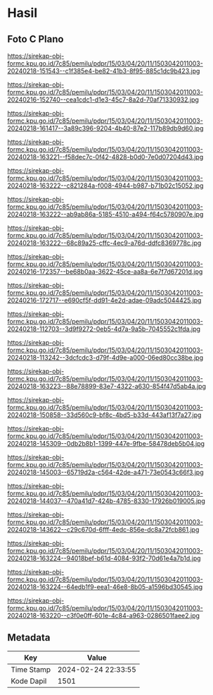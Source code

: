 # Hasil

## Foto C Plano

https://sirekap-obj-formc.kpu.go.id/7c85/pemilu/pdpr/15/03/04/20/11/1503042011003-20240218-151543--c1f385e4-be82-41b3-8f95-885c1dc9b423.jpg

https://sirekap-obj-formc.kpu.go.id/7c85/pemilu/pdpr/15/03/04/20/11/1503042011003-20240216-152740--cea1cdc1-d1e3-45c7-8a2d-70af71330932.jpg

https://sirekap-obj-formc.kpu.go.id/7c85/pemilu/pdpr/15/03/04/20/11/1503042011003-20240218-161417--3a89c396-9204-4b40-87e2-117b89db9d60.jpg

https://sirekap-obj-formc.kpu.go.id/7c85/pemilu/pdpr/15/03/04/20/11/1503042011003-20240218-163221--f58dec7c-0f42-4828-b0d0-7e0d07204d43.jpg

https://sirekap-obj-formc.kpu.go.id/7c85/pemilu/pdpr/15/03/04/20/11/1503042011003-20240218-163222--c821284a-f008-4944-b987-b71b02c15052.jpg

https://sirekap-obj-formc.kpu.go.id/7c85/pemilu/pdpr/15/03/04/20/11/1503042011003-20240218-163222--ab9ab86a-5185-4510-a494-f64c5780907e.jpg

https://sirekap-obj-formc.kpu.go.id/7c85/pemilu/pdpr/15/03/04/20/11/1503042011003-20240218-163222--68c89a25-cffc-4ec9-a76d-ddfc8369778c.jpg

https://sirekap-obj-formc.kpu.go.id/7c85/pemilu/pdpr/15/03/04/20/11/1503042011003-20240216-172357--be68b0aa-3622-45ce-aa8a-6e7f7d67201d.jpg

https://sirekap-obj-formc.kpu.go.id/7c85/pemilu/pdpr/15/03/04/20/11/1503042011003-20240216-172717--e690cf5f-dd91-4e2d-adae-09adc5044425.jpg

https://sirekap-obj-formc.kpu.go.id/7c85/pemilu/pdpr/15/03/04/20/11/1503042011003-20240218-112703--3d9f9272-0eb5-4d7a-9a5b-7045552c1fda.jpg

https://sirekap-obj-formc.kpu.go.id/7c85/pemilu/pdpr/15/03/04/20/11/1503042011003-20240218-113242--3dcfcdc3-d79f-4d9e-a000-06ed80cc38be.jpg

https://sirekap-obj-formc.kpu.go.id/7c85/pemilu/pdpr/15/03/04/20/11/1503042011003-20240218-163223--88e78899-83e7-4322-a630-854f47d5ab4a.jpg

https://sirekap-obj-formc.kpu.go.id/7c85/pemilu/pdpr/15/03/04/20/11/1503042011003-20240218-150858--33d560c9-bf8c-4bd5-b33d-443af13f7a27.jpg

https://sirekap-obj-formc.kpu.go.id/7c85/pemilu/pdpr/15/03/04/20/11/1503042011003-20240218-145309--0db2b8b1-1399-447e-9fbe-58478deb5b04.jpg

https://sirekap-obj-formc.kpu.go.id/7c85/pemilu/pdpr/15/03/04/20/11/1503042011003-20240218-145003--65719d2a-c564-42de-a471-73e0543c66f3.jpg

https://sirekap-obj-formc.kpu.go.id/7c85/pemilu/pdpr/15/03/04/20/11/1503042011003-20240218-144037--470a41d7-424b-4785-8330-17926b019005.jpg

https://sirekap-obj-formc.kpu.go.id/7c85/pemilu/pdpr/15/03/04/20/11/1503042011003-20240218-143622--c29c670d-6fff-4edc-856e-dc8a72fcb861.jpg

https://sirekap-obj-formc.kpu.go.id/7c85/pemilu/pdpr/15/03/04/20/11/1503042011003-20240218-163224--94018bef-b61d-4084-93f2-70d61e4a7b1d.jpg

https://sirekap-obj-formc.kpu.go.id/7c85/pemilu/pdpr/15/03/04/20/11/1503042011003-20240218-163224--64edb1f9-eea1-46e8-8b05-a1596bd30545.jpg

https://sirekap-obj-formc.kpu.go.id/7c85/pemilu/pdpr/15/03/04/20/11/1503042011003-20240218-163220--c3f0e0ff-601e-4c84-a963-0286501faee2.jpg


## Metadata

| Key        | Value               |
| ---------- | ------------------- |
| Time Stamp | 2024-02-24 22:33:55 |
| Kode Dapil | 1501                |



